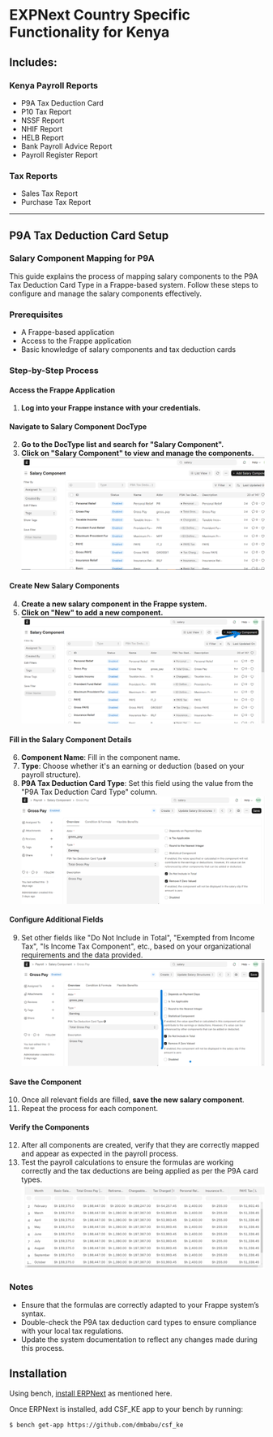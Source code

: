 # EXPNext Country Specific Functionality for Kenya

## Includes:

### Kenya Payroll Reports

- P9A Tax Deduction Card
- P10 Tax Report
- NSSF Report
- NHIF Report
- HELB Report
- Bank Payroll Advice Report
- Payroll Register Report

### Tax Reports

- Sales Tax Report
- Purchase Tax Report

---

## P9A Tax Deduction Card Setup

### Salary Component Mapping for P9A

This guide explains the process of mapping salary components to the P9A Tax Deduction Card Type in a Frappe-based system. Follow these steps to configure and manage the salary components effectively.

### Prerequisites

- A Frappe-based application
- Access to the Frappe application
- Basic knowledge of salary components and tax deduction cards

### Step-by-Step Process

#### Access the Frappe Application

1. **Log into your Frappe instance with your credentials.**

#### Navigate to Salary Component DocType

2. **Go to the DocType list and search for "Salary Component".**
3. **Click on "Salary Component" to view and manage the components.**
   ![Salary Component](image.png)

#### Create New Salary Components

4. **Create a new salary component in the Frappe system.**
5. **Click on "New" to add a new component.**
   ![New Salary Component](image-2.png)

#### Fill in the Salary Component Details

6. **Component Name**: Fill in the component name.
7. **Type**: Choose whether it's an earning or deduction (based on your payroll structure).
8. **P9A Tax Deduction Card Type**: Set this field using the value from the "P9A Tax Deduction Card Type" column.
   ![Component Details](image-1.png)

#### Configure Additional Fields

9. Set other fields like "Do Not Include in Total", "Exempted from Income Tax", "Is Income Tax Component", etc., based on your organizational requirements and the data provided.
   ![Additional Fields](image-3.png)

#### Save the Component

10. Once all relevant fields are filled, **save the new salary component**.
11. Repeat the process for each component.

#### Verify the Components

12. After all components are created, verify that they are correctly mapped and appear as expected in the payroll process.
13. Test the payroll calculations to ensure the formulas are working correctly and the tax deductions are being applied as per the P9A card types.
    ![Verify Components](image-4.png)

### Notes

- Ensure that the formulas are correctly adapted to your Frappe system’s syntax.
- Double-check the P9A tax deduction card types to ensure compliance with your local tax regulations.
- Update the system documentation to reflect any changes made during this process.

## Installation

Using bench, [install ERPNext](https://github.com/frappe/bench#installation) as mentioned here.

Once ERPNext is installed, add CSF_KE app to your bench by running:

```sh
$ bench get-app https://github.com/dmbabu/csf_ke
